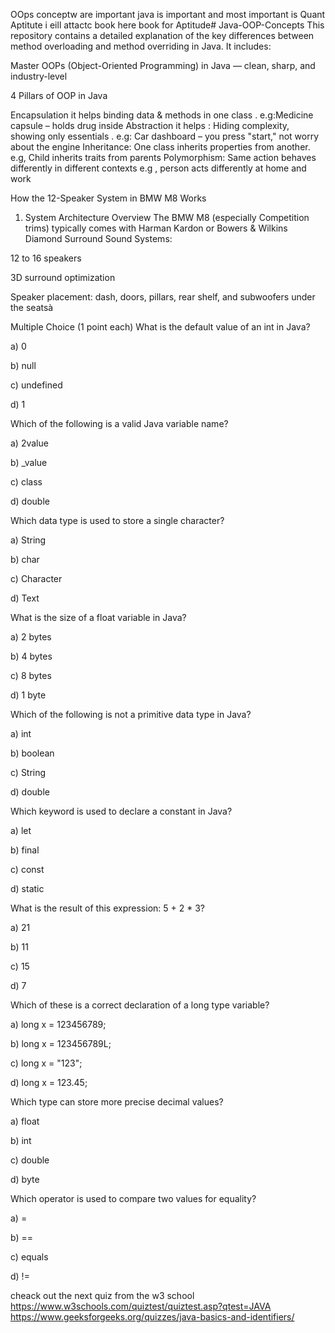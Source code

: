 
OOps conceptw are important 
java is important and most important is Quant Aptitute i eill attactc book here book for Aptitude# Java-OOP-Concepts
This repository contains a detailed explanation of the key differences between method overloading and method overriding in Java. It includes:

Master OOPs (Object-Oriented Programming) in Java — clean, sharp, and industry-level


4 Pillars of OOP in Java

Encapsulation  it helps	binding data & methods in one class	 . e.g:Medicine capsule – holds drug inside
Abstraction  it helps		: Hiding complexity, showing only essentials	. e.g: Car dashboard – you press "start," not worry about the engine
Inheritance: One class inherits properties from another.  e.g, 	Child inherits traits from parents
Polymorphism: Same action behaves differently in different contexts	e.g , person acts differently at home and work

How the 12-Speaker System in BMW M8 Works
 1. System Architecture Overview
The BMW M8 (especially Competition trims) typically comes with Harman Kardon or Bowers & Wilkins Diamond Surround Sound Systems:

12 to 16 speakers

3D surround optimization

Speaker placement: dash, doors, pillars, rear shelf, and subwoofers under the seatsà







Multiple Choice (1 point each)
What is the default value of an int in Java?

a) 0

b) null

c) undefined

d) 1

Which of the following is a valid Java variable name?

a) 2value

b) _value

c) class

d) double

Which data type is used to store a single character?

a) String

b) char

c) Character

d) Text

What is the size of a float variable in Java?

a) 2 bytes

b) 4 bytes

c) 8 bytes

d) 1 byte

Which of the following is not a primitive data type in Java?

a) int

b) boolean

c) String

d) double

Which keyword is used to declare a constant in Java?

a) let

b) final

c) const

d) static

What is the result of this expression: 5 + 2 * 3?

a) 21

b) 11

c) 15

d) 7

Which of these is a correct declaration of a long type variable?

a) long x = 123456789;

b) long x = 123456789L;

c) long x = "123";

d) long x = 123.45;

Which type can store more precise decimal values?

a) float

b) int

c) double

d) byte

Which operator is used to compare two values for equality?

a) =

b) ==

c) equals

d) !=

cheack out the next quiz from the w3 school 
https://www.w3schools.com/quiztest/quiztest.asp?qtest=JAVA
https://www.geeksforgeeks.org/quizzes/java-basics-and-identifiers/


